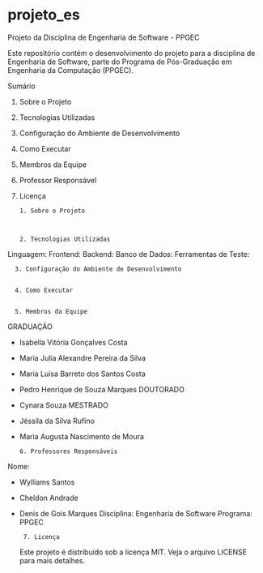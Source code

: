 # projeto\_es
Projeto da Disciplina de Engenharia de Software - PPGEC

Este repositório contém o desenvolvimento do projeto para a disciplina de Engenharia de Software, parte do Programa de Pós-Graduação em Engenharia da Computação (PPGEC).

Sumário
1. Sobre o Projeto
2. Tecnologias Utilizadas
3. Configuração do Ambiente de Desenvolvimento
4. Como Executar
5. Membros da Equipe
6. Professor Responsável
7. Licença



       1. Sobre o Projeto
  


       2. Tecnologias Utilizadas
         
Linguagem: 
Frontend: 
Backend: 
Banco de Dados: 
Ferramentas de Teste:  


      3. Configuração do Ambiente de Desenvolvimento
  
   
      4. Como Executar
  

      5. Membros da Equipe
      
   GRADUAÇÃO
- Isabella Vitória Gonçalves Costa
- Maria Julia Alexandre Pereira da Silva
- Maria Luisa Barreto dos Santos Costa
- Pedro Henrique de Souza Marques
  DOUTORADO
- Cynara Souza
  MESTRADO
- Jéssila da Silva Rufino
- Maria Augusta Nascimento de Moura


      6. Professores Responsáveis
  
Nome:
- Wylliams Santos
- Cheldon Andrade
- Denis de Gois Marques
Disciplina: Engenharia de Software
Programa: PPGEC


       7. Licença
  Este projeto é distribuído sob a licença MIT. Veja o arquivo LICENSE para mais detalhes.

